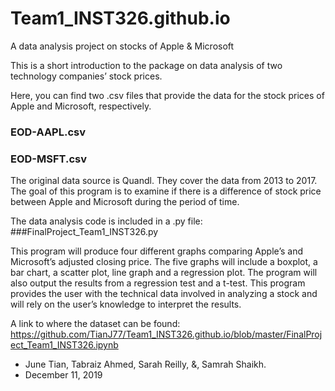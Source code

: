 # Team1_INST326.github.io
A data analysis project on stocks of Apple &amp; Microsoft

This is a short introduction to the package on data analysis of two technology companies’ stock prices. 

Here, you can find two .csv files that provide the data for the stock prices of Apple and Microsoft, respectively. 
### EOD-AAPL.csv
### EOD-MSFT.csv
The original data source is Quandl. They cover the data from 2013 to 2017. The goal of this program is to examine if there is a difference of stock price between Apple and Microsoft during the period of time.

The data analysis code is included in a .py file: 
###FinalProject_Team1_INST326.py

This program will produce four different graphs comparing Apple’s and Microsoft’s adjusted closing price. The five graphs will include a boxplot, a bar chart, a scatter plot, line graph and a regression plot. The program will also output the results from a regression test and a t-test. This program provides the user with the technical data involved in analyzing a stock and will rely on the user’s knowledge to interpret the results.

A link to where the dataset can be found: https://github.com/TianJ77/Team1_INST326.github.io/blob/master/FinalProject_Team1_INST326.ipynb

- June Tian, Tabraiz Ahmed, Sarah Reilly, &, Samrah Shaikh.
- December 11, 2019
